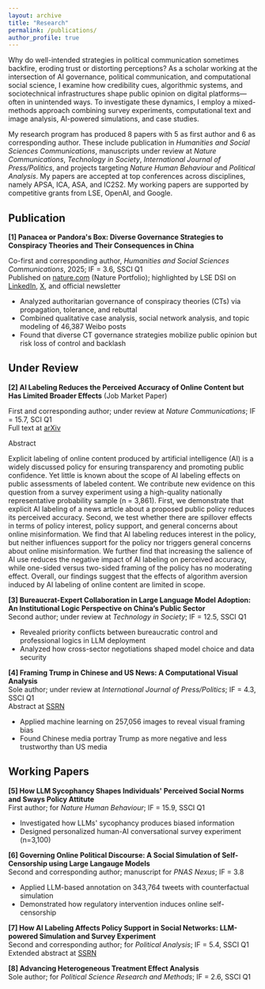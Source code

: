 ```yaml
---
layout: archive
title: "Research"
permalink: /publications/
author_profile: true
---
```


Why do well-intended strategies in political communication sometimes backfire, eroding trust or distorting perceptions? As a scholar working at the intersection of AI governance, political communication, and computational social science, I examine how credibility cues, algorithmic systems, and sociotechnical infrastructures shape public opinion on digital platforms—often in unintended ways. To investigate these dynamics, I employ a mixed-methods approach combining survey experiments, computational text and image analysis, AI-powered simulations, and case studies.

My research program has produced 8 papers with 5 as first author and 6 as corresponding author. These include publication in *Humanities and Social Sciences Communications*, manuscripts under review at *Nature Communications*, *Technology in Society*, *International Journal of Press/Politics*, and projects targeting *Nature Human Behaviour* and *Political Analysis*. My papers are accepted at top conferences across disciplines, namely APSA, ICA, ASA, and IC2S2. My working papers are supported by competitive grants from LSE, OpenAI, and Google.

## Publication

**[1] Panacea or Pandora's Box: Diverse Governance Strategies to Conspiracy Theories and Their Consequences in China** 

Co-first and corresponding author, *Humanities and Social Sciences Communications*, 2025; IF = 3.6, SSCI Q1  
Published on [nature.com](https://www.nature.com/articles/s41599-024-04350-1) (Nature Portfolio); highlighted by LSE DSI on [LinkedIn](https://www.linkedin.com/feed/update/urn:li:activity:7338216361464127490/), [X](https://x.com/lsedatascience/status/1932453471413760431?s=46), and official newsletter

- Analyzed authoritarian governance of conspiracy theories (CTs) via propagation, tolerance, and rebuttal 
- Combined qualitative case analysis, social network analysis, and topic modeling of 46,387 Weibo posts
- Found that diverse CT governance strategies mobilize public opinion but risk loss of control and backlash

## Under Review

**[2] AI Labeling Reduces the Perceived Accuracy of Online Content but Has Limited Broader Effects** (Job Market Paper) 

First and corresponding author; under review at *Nature Communications*; IF = 15.7, SCI Q1  
Full text at [arXiv](https://arxiv.org/pdf/2506.16202)

Abstract 

Explicit labeling of online content produced by artificial intelligence (AI) is a widely discussed policy for ensuring transparency and promoting public confidence. Yet little is known about the scope of AI labeling effects on public assessments of labeled content. We contribute new evidence on this question from a survey experiment using a high-quality nationally representative probability sample (n = 3,861). First, we demonstrate that explicit AI labeling of a news article about a proposed public policy reduces its perceived accuracy. Second, we test whether there are spillover effects in terms of policy interest, policy support, and general concerns about online misinformation. We find that AI labeling reduces interest in the policy, but neither influences support for the policy nor triggers general concerns about online misinformation. We further find that increasing the salience of AI use reduces the negative impact of AI labeling on perceived accuracy, while one-sided versus two-sided framing of the policy has no moderating effect. Overall, our findings suggest that the effects of algorithm aversion induced by AI labeling of online content are limited in scope.

**[3] Bureaucrat-Expert Collaboration in Large Language Model Adoption: An Institutional Logic Perspective on China’s Public Sector**  
Second author; under review at *Technology in Society*; IF = 12.5, SSCI Q1
- Revealed priority conflicts between bureaucratic control and professional logics in LLM deployment
- Analyzed how cross-sector negotiations shaped model choice and data security

**[4] Framing Trump in Chinese and US News: A Computational Visual Analysis**  
Sole author; under review at *International Journal of Press/Politics*; IF = 4.3, SSCI Q1  
Abstract at [SSRN](https://papers.ssrn.com/sol3/papers.cfm?abstract_id=5319923)
- Applied machine learning on 257,056 images to reveal visual framing bias
- Found Chinese media portray Trump as more negative and less trustworthy than US media

## Working Papers

**[5] How LLM Sycophancy Shapes Individuals' Perceived Social Norms and Sways Policy Attitute**  
First author; for *Nature Human Behaviour*; IF = 15.9, SSCI Q1
- Investigated how LLMs' sycophancy produces biased information
- Designed personalized human-AI conversational survey experiment (n=3,100)

**[6] Governing Online Political Discourse: A Social Simulation of Self-Censorship using Large Langauge Models**  
Second and corresponding author; manuscript for *PNAS Nexus*; IF = 3.8
- Applied LLM-based annotation on 343,764 tweets with counterfactual simulation
- Demonstrated how regulatory intervention induces online self-censorship

**[7] How AI Labeling Affects Policy Support in Social Networks: LLM-powered Simulation and Survey Experiment**  
Second and corresponding author; for *Political Analysis*; IF = 5.4, SSCI Q1  
Extended abstract at [SSRN](https://papers.ssrn.com/sol3/papers.cfm?abstract_id=5320375)

**[8] Advancing Heterogeneous Treatment Effect Analysis**  
Sole author; for *Political Science Research and Methods*; IF = 2.6, SSCI Q1
